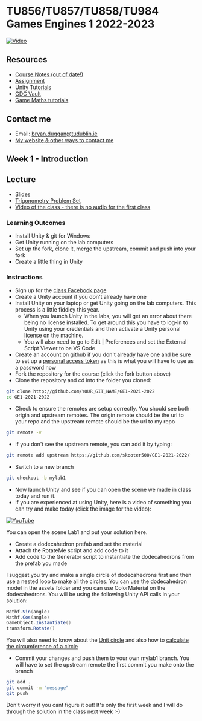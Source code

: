 # TU856/TU857/TU858/TU984 Games Engines 1 2022-2023

[![Video](http://img.youtube.com/vi/NMDupdv85FE/0.jpg)](http://www.youtube.com/watch?NMDupdv85FE)

## Resources
- [Course Notes (out of date!)](https://drive.google.com/open?id=1CeMUWjCUa1Ere2fMmtLz5TCL4O136mxj)
- [Assignment](assignment.md)
- [Unity Tutorials](https://unity3d.com/learn/tutorials) 
- [GDC Vault](http://www.gdcvault.com/)
- [Game Maths tutorials](http://www.wildbunny.co.uk/blog/vector-maths-a-primer-for-games-programmers/)

## Contact me
* Email: bryan.duggan@tudublin.ie
* [My website & other ways to contact me](http://bryanduggan.org)


## Week 1 - Introduction

## Lecture
- [Slides](https://docs.google.com/presentation/d/1cyjd7Nhv0ea-R44LpR6UnuWLC1IJ9OOG/edit?usp=sharing&ouid=112533789876788921065&rtpof=true&sd=true)
- [Trigonometry Problem Set](https://1.cdn.edl.io/IDqRlI8C9dRkoqehbbdHBrcGT6m87gkCQuMKTkp0U7JvHvuG.pdf)
- [Video of the class - there is no audio for the first class](https://tudublin-my.sharepoint.com/:v:/r/personal/bryan_duggan_tudublin_ie/Documents/Recordings/Game%20Engines%201-20210924_135041-Meeting%20Recording.mp4?csf=1&web=1&e=jRm0Lj)

### Learning Outcomes
- Install Unity & git for Windows
- Get Unity running on the lab computers
- Set up the fork, clone it, merge the upstream, commit and push into your fork
- Create a little thing in Unity 

### Instructions
- Sign up for the [class Facebook page](https://www.facebook.com/groups/247042854008746)
- Create a Unity account if you don't already have one
- Install Unity on your laptop or get Unity going on the lab computers. This process is a little fiddley this year. 
    - When you launch Unity in the labs, you will get an error about there being no license installed. To get around this you have to log-in to Unity using your credentials and then activate a Unity personal license on the machine.
    - You will also need to go to Edit | Preferences and set the External Script Viewer to be VS Code
- Create an account on github if you don't already have one and be sure to set up a [personal access token](https://docs.github.com/en/authentication/keeping-your-account-and-data-secure/creating-a-personal-access-token) as this is what you will have to use as a password now 
- Fork the repository for the course (click the fork button above)
- Clone the repository and cd into the folder  you cloned:

```bash
git clone http://github.com/YOUR_GIT_NAME/GE1-2021-2022
cd GE1-2021-2022
```

- Check to ensure the remotes are setup correctly. You should see both origin and upstream remotes. The origin remote should be the url to your repo and the upstream remote should be the url to my repo

```bash
git remote -v
```

- If you don't see the upstream remote, you can add it by typing:

```bash
git remote add upstream https://github.com/skooter500/GE1-2021-2022/
```

- Switch to a new branch

```bash
git checkout -b mylab1
```

- Now launch Unity and see if you can open the scene we made in class today and run it.
- If you are experienced at using Unity, here is a video of something you can try and make today (click the image for the video):

[![YouTube](http://img.youtube.com/vi/tL6ux8isdgY/0.jpg)](https://www.youtube.com/watch?v=tL6ux8isdgY)


You can open the scene Lab1 and put your solution here. 
- Create a dodecahedron prefab and set the material
- Attach the RotateMe script and add code to it
- Add code to the Generator script to instantiate the dodecahedrons from the prefab you made

I suggest you try and make a single circle of dodecahedrons first and then use a nested loop to make all the circles. You can use the dodecahedron model in the assets folder and you can use ColorMaterial on the dodecahedrons. You will be using the following Unity API calls in your solution:

```C#
Mathf.Sin(angle)
Mathf.Cos(angle)
GameObject.Instantiate()
transform.Rotate()
```

You will also need to know about the [Unit circle](https://www.khanacademy.org/math/algebra2/x2ec2f6f830c9fb89:trig/x2ec2f6f830c9fb89:unit-circle/v/unit-circle-definition-of-trig-functions-1) and also how to [calculate the circumference of a circle](https://www.wikihow.com/Calculate-the-Circumference-of-a-Circle)

- Commit your changes and push them to your own mylab1 branch. You will have to set the upstream remote the first commit you make onto the branch

```bash
git add .
git commit -m "message"
git push
```

Don't worry if you cant figure it out! It's only the first week and I will do through the solution in the class next week :-)

